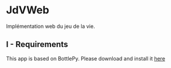 JdVWeb
======

Implémentation web du jeu de la vie.

I - Requirements
----------------

This app is based on BottlePy. Please download and install it [here](http://bottlepy.org/docs/dev/tutorial.html#installation)
